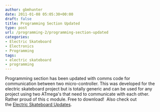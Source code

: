 ```yaml
---
author: gbmhunter
date: 2011-01-08 05:05:30+00:00
draft: false
title: Programming Section Updated
type: post
url: /programming-2/programming-section-updated
categories:
- Electric Skateboard
- Electronics
- Programming
tags:
- electric skateboard
- programming
---
```


Programming section has been updated with comms code for communication between two micro-controller. This was developed for the electric skateboard project but is totally generic and can be used for any project using two ATmega's that need to communicate with each other. Rather proud of this c module. Free to download!  Also check out the [Electric Skateboard Updates](http://blog.mbedded.ninja/electronics/projects/electric-skateboard/electric-skateboard-updates).
